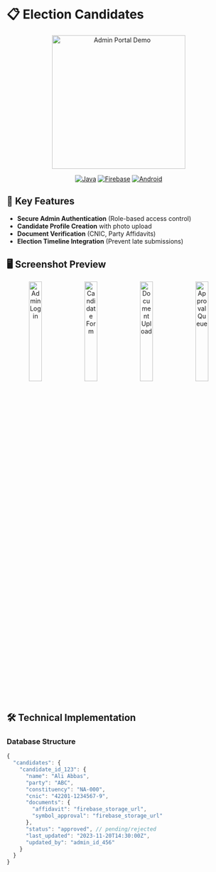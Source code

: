 # 📋 Election Candidates

<div align="center">
  <img src="https://i.imgur.com/xyz123.gif" width="300" alt="Admin Portal Demo">
  
  [![Java](https://img.shields.io/badge/Java-ED8B00?style=for-the-badge&logo=openjdk&logoColor=white)](https://java.com)
  [![Firebase](https://img.shields.io/badge/Firebase-FFCA28?style=for-the-badge&logo=firebase&logoColor=black)](https://firebase.google.com)
  [![Android](https://img.shields.io/badge/Android-3DDC84?style=for-the-badge&logo=android&logoColor=white)](https://developer.android.com)
</div>

## 🌟 Key Features

- **Secure Admin Authentication** (Role-based access control)
- **Candidate Profile Creation** with photo upload
- **Document Verification** (CNIC, Party Affidavits)
- **Election Timeline Integration** (Prevent late submissions)

## 🖥️ Screenshot Preview

<div align="center">
  <img src="screenshots/admin_login.jpg" width="24%" alt="Admin Login">
  <img src="screenshots/candidate_form.jpg" width="24%" alt="Candidate Form"> 
  <img src="screenshots/document_upload.jpg" width="24%" alt="Document Upload">
  <img src="screenshots/approval_queue.jpg" width="24%" alt="Approval Queue">
</div>

## 🛠️ Technical Implementation

### Database Structure
```javascript
{
  "candidates": {
    "candidate_id_123": {
      "name": "Ali Abbas",
      "party": "ABC",
      "constituency": "NA-000",
      "cnic": "42201-1234567-9",
      "documents": {
        "affidavit": "firebase_storage_url",
        "symbol_approval": "firebase_storage_url"
      },
      "status": "approved", // pending/rejected
      "last_updated": "2023-11-20T14:30:00Z",
      "updated_by": "admin_id_456"
    }
  }
}
